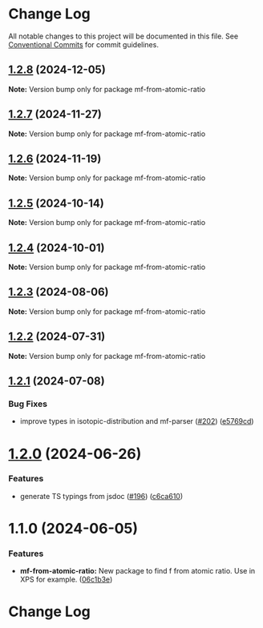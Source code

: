 # Change Log

All notable changes to this project will be documented in this file.
See [Conventional Commits](https://conventionalcommits.org) for commit guidelines.

## [1.2.8](https://github.com/cheminfo/mass-tools/compare/mf-from-atomic-ratio@1.2.7...mf-from-atomic-ratio@1.2.8) (2024-12-05)

**Note:** Version bump only for package mf-from-atomic-ratio





## [1.2.7](https://github.com/cheminfo/mass-tools/compare/mf-from-atomic-ratio@1.2.6...mf-from-atomic-ratio@1.2.7) (2024-11-27)

**Note:** Version bump only for package mf-from-atomic-ratio





## [1.2.6](https://github.com/cheminfo/mass-tools/compare/mf-from-atomic-ratio@1.2.5...mf-from-atomic-ratio@1.2.6) (2024-11-19)

**Note:** Version bump only for package mf-from-atomic-ratio





## [1.2.5](https://github.com/cheminfo/mass-tools/compare/mf-from-atomic-ratio@1.2.4...mf-from-atomic-ratio@1.2.5) (2024-10-14)

**Note:** Version bump only for package mf-from-atomic-ratio





## [1.2.4](https://github.com/cheminfo/mass-tools/compare/mf-from-atomic-ratio@1.2.3...mf-from-atomic-ratio@1.2.4) (2024-10-01)

**Note:** Version bump only for package mf-from-atomic-ratio





## [1.2.3](https://github.com/cheminfo/mass-tools/compare/mf-from-atomic-ratio@1.2.2...mf-from-atomic-ratio@1.2.3) (2024-08-06)

**Note:** Version bump only for package mf-from-atomic-ratio





## [1.2.2](https://github.com/cheminfo/mass-tools/compare/mf-from-atomic-ratio@1.2.1...mf-from-atomic-ratio@1.2.2) (2024-07-31)

**Note:** Version bump only for package mf-from-atomic-ratio





## [1.2.1](https://github.com/cheminfo/mass-tools/compare/mf-from-atomic-ratio@1.2.0...mf-from-atomic-ratio@1.2.1) (2024-07-08)


### Bug Fixes

* improve types in isotopic-distribution and mf-parser ([#202](https://github.com/cheminfo/mass-tools/issues/202)) ([e5769cd](https://github.com/cheminfo/mass-tools/commit/e5769cd588adb69974abfa60f411bc2dc1887fa6))





# [1.2.0](https://github.com/cheminfo/mass-tools/compare/mf-from-atomic-ratio@1.1.0...mf-from-atomic-ratio@1.2.0) (2024-06-26)


### Features

* generate TS typings from jsdoc ([#196](https://github.com/cheminfo/mass-tools/issues/196)) ([c6ca610](https://github.com/cheminfo/mass-tools/commit/c6ca610976e04d851420f8b65d8220d39f64a83b))





# 1.1.0 (2024-06-05)


### Features

* **mf-from-atomic-ratio:** New package to find f from atomic ratio. Use in XPS for example. ([06c1b3e](https://github.com/cheminfo/mass-tools/commit/06c1b3eb0f6a374af626c837b77f421a3ae98a7c))





# Change Log

